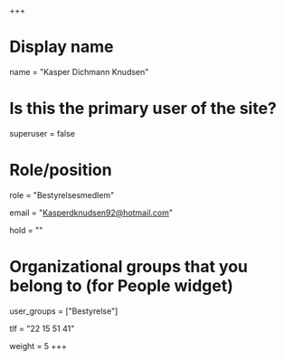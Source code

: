 +++
# Display name
name = "Kasper Dichmann Knudsen"

# Is this the primary user of the site?
superuser = false

# Role/position
role = "Bestyrelsesmedlem"

email = "Kasperdknudsen92@hotmail.com"

hold = ""

# Organizational groups that you belong to (for People widget)
user_groups = ["Bestyrelse"]

tlf = "22 15 51 41"

weight = 5
+++
